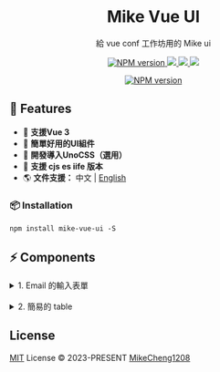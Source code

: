 <h1 align="center">Mike Vue UI</h1>

<p align="center">
  給 vue conf 工作坊用的 Mike ui
</p>

<p align="center">
  <a target="_blank" href="https://www.npmjs.com/package/mike-vue-ui">
    <img src="https://img.shields.io/npm/v/mike-vue-ui?color=c95f8b&amp;label=" alt="NPM version">
  </a>
  <a target="_blank" href="https://vuejs.org/" title="vue">
      <img src="https://img.shields.io/badge/vue-%3E%203.0.0-brightgreen.svg">
  </a>
  <a target="_blank" href="http://nodejs.org/download/" title="Node version">
      <img src="https://img.shields.io/badge/node-%3E%3D%2014.0.0-brightgreen.svg">
  </a>
  <a target="_blank" href="https://github.com/MikeCheng1208/vue-metamask/pulls" title="PRs Welcome">
      <img src="https://img.shields.io/badge/PRs-welcome-blue.svg">
  </a>
</p>

<p align="center">
<a target="_blank" href="https://www.npmjs.com/package/mike-vue-ui">
  <img src="https://nodei.co/npm-dl/mike-vue-ui.png?months=6" alt="NPM version">
</a>
</p>


## 🚀 Features

- 🎪 **支援Vue 3** 
- 🦾 **簡單好用的UI組件**
- 🔋 **開發導入UnoCSS（選用）**
- 🔩 **支援 cjs es iife 版本**
- 🌎 **文件支援：** 中文 | [English](../README.md)



### 📦 Installation
```
npm install mike-vue-ui -S
```

## ⚡ Components


<details>
  <summary>1. Email 的輸入表單</summary>

  ## email input
  - 專門給 email 的 input，提供下拉選項使用

  <img src="../assets/email-input.gif" />
  <br/>

```javascript
import { MEmailInput } from "mike-vue-ui";

const message = ref("");

const options = {
  // 非必要
  suffix: ["@gmail.com", "@hotmail.com", "@yahoo.com"],
};
```

```html
<m-email-input v-model="message" :options="options"></m-email-input>
```
</details>

<br/>



<details>
  <summary>2. 簡易的 table</summary>


<img src="../assets/table.png" />
<br/>

```javascript
const columns = ref([
  { 
    id: 0, label: 'Product Number', field: 'serial', 
    style: { width: '12%', color: 'red' } 
  },
  { 
    id: 1, label: 'Product Name', field: 'product', 
    style: { width: '12%', color: 'coral' } 
  },
  { 
    id: 2, label: 'Price', field: 'sellingPrice', 
    style: { width: '12%', color: 'green' } 
  },
  { 
    id: 3, label: 'Narrative', field: 'discount', 
    style: { width: '57%', color: 'blue' } 
  },
  { 
    id: 5, label: 'Other', field: 'other', 
    style: { width: '7%', color: 'blueviolet' } 
  },
]);

const rows = ref([
  {
    id: 0,
    serial: 'TAPX4689',
    product: 'apple',
    sellingPrice: 'TWD 20',
    discount: '美國好吃大蘋果',
    other: 'other',
  },
  {
    id: 0,
    serial: 'TAPX4689',
    product: 'pineapple',
    sellingPrice: 'TWD 50',
    discount: '住在深海的大鳳梨',
    other: 'other',
  },
  {
    id: 1,
    serial: 'TAPX4689',
    product: 'tangerinr',
    sellingPrice: 'TWD 70',
    discount: '朱志清的橘子',
    other: 'other',
  },
  {
    id: 2,
    serial: 'TAPX4689',
    product: 'pear',
    sellingPrice: 'TWD 20',
    discount: '好吃多汁的水梨',
    other: 'other',
  },
  {
    id: 3,
    serial: 'TAPX4689',
    product: 'cherry',
    sellingPrice: 'TWD 30',
    discount: '加州紅櫻桃',
    other: 'other',
  },
  {
    id: 4,
    serial: 'TAPX4689',
    product: 'banana',
    sellingPrice: 'TWD 40',
    discount: '猴子吃香蕉',
    other: 'other',
  },
]);
```

```html
<m-pure-table :columns="columns" :rows="rows">
  <template #product="{data}">
    <h3>😏 {{ data.rowData }}</h3>
  </template>
</m-pure-table>
```
</details>



## License

[MIT](./LICENSE) License &copy; 2023-PRESENT [MikeCheng1208](https://github.com/MikeCheng1208)
